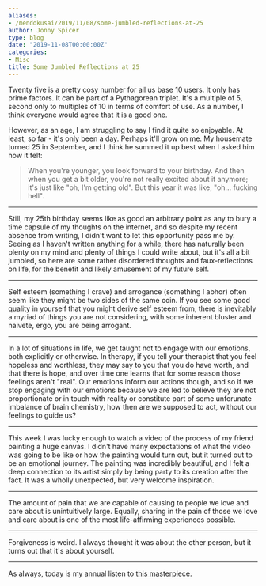 ```yaml
---
aliases:
- /mendokusai/2019/11/08/some-jumbled-reflections-at-25
author: Jonny Spicer
type: blog
date: "2019-11-08T00:00:00Z"
categories:
- Misc
title: Some Jumbled Reflections at 25
---
```

Twenty five is a pretty cosy number for all us base 10 users. It only has prime factors. It can be part of a Pythagorean triplet.
It's a multiple of 5, second only to multiples of 10 in terms of comfort of use. As a number, I think everyone would agree that it
is a good one.

However, as an age, I am struggling to say I find it quite so enjoyable. At least, so far - it's only been a day. Perhaps it'll grow
on me. My housemate turned 25 in September, and I think he summed it up best when I asked him how it felt:

> When you're younger, you look forward to your birthday. And then when you get a bit older, you're not really excited about it anymore; it's just like "oh, I'm getting old". But this year it was like, "oh... fucking hell".

___

Still, my 25th birthday seems like as good an arbitrary point as any to bury a time capsule of my thoughts on the internet, and
so despite my recent absence from writing, I didn't want to let this opportunity pass me by. Seeing as I haven't written anything
for a while, there has naturally been plenty on my mind and plenty of things I could write about, but it's all a bit jumbled, so
here are some rather disordered thoughts and faux-reflections on life, for the benefit and likely amusement of my future self.

___

Self esteem (something I crave) and arrogance (something I abhor) often seem like they might be two sides of the same coin. If you see some good quality in yourself
that you might derive self esteem from, there is inevitably a myriad of things you are not considering, with some inherent bluster and naivete, ergo, you are being
arrogant.

___

In a lot of situations in life, we get taught not to engage with our emotions, both explicitly or otherwise. In therapy, if you tell your therapist that you feel
hopeless and worthless, they may say to you that you do have worth, and that there is hope, and over time one learns that for some reason those feelings aren't "real".
Our emotions inform our actions though, and so if we stop engaging with our emotions because we are led to believe they are not proportionate or in touch with reality
or constitute part of some unforunate imbalance of brain chemistry, how then are we supposed to act, without our feelings to guide us?

___

This week I was lucky enough to watch a video of the process of my friend painting a huge canvas. I didn't have many expectations of what the video was going to be like
or how the painting would turn out, but it turned out to be an emotional journey. The painting was incredibly beautiful, and I felt a deep connection to its artist simply
by being party to its creation after the fact. It was a wholly unexpected, but very welcome inspiration.

___

The amount of pain that we are capable of causing to people we love and care about is unintuitively large. Equally, sharing in the pain of those we love and care about
is one of the most life-affirming experiences possible.

___

Forgiveness is weird. I always thought it was about the other person, but it turns out that it's about yourself.

___

As always, today is my annual listen to [this masterpiece.](https://www.youtube.com/watch?v=YTFAXK-f4N4)
